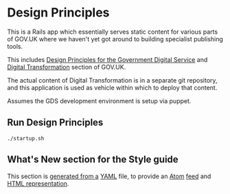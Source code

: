 # Design Principles

This is a Rails app which essentially serves static content for various
parts of GOV.UK where we haven't yet got around to building specialist
publishing tools.

This includes [Design Principles for the Government Digital Service](https://www.gov.uk/design-principles) and
[Digital Transformation](https://www.gov.uk/transformation) section of GOV.UK.

The actual content of Digital Transformation is in a separate git repository,
and this application is used as vehicle within which to deploy that content.

Assumes the GDS development environment is setup via puppet.

## Run Design Principles

    ./startup.sh

## What's New section for the Style guide

This section is [generated from a](config/whats-new.yaml)
[YAML](http://en.wikipedia.org/wiki/YAML) file, to provide an
[Atom](http://en.wikipedia.org/wiki/Atom_(standard))
[feed](https://www.gov.uk/design-principles/style-guide.atom) and
[HTML representation](https://www.gov.uk/design-principles/style-guide/whats-new).
